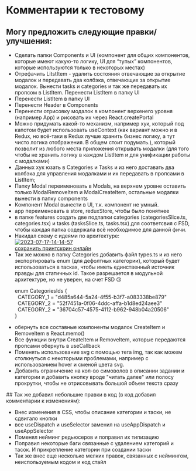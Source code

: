 # Комментарии к тестовому
## Могу предложить следующие правки/улучшения:
<ul>
  <li>Сделать папки Components и UI (компонент для общих компонентов, которые имеют какую-то логику, UI для “тупых” компонентов, которые     
используются только в некоторых местах)</li>
  <li>Отрефачить LitstItem - удалить состояния отвечающие за открытие модалок и  передавать два колбэка, отвечающих за открытие модалок. Вынести tasks и categories и так же передавать их пропсом в ListItem. Перенести ListItem в папку UI</li>
  <li>Перенести ListItem в папку UI</li>
  <li>Перенести Header в Components</li>
  <li>Перенести отрисовку модалок в компонент верхенего уровня (например App) и рисовать их через React.createPortal</li>
  <li>Можно придумать какой-то механизм, например хук, который под капотом будет использовать useContext (как вариант можно и в Redux, но всё-таки в Redux лучше хранить бизнес логику, а тут чисто логика отображения. В общем стоит подумать.), который позволит из любого места приложения открывать модалки (для того чтобы не хранить логику в каждом ListItem и для унификации работы с модалками)</li>
  <li>Данных хук юзать в Categories и Tasks и из него доставать два колбэка для управления модалками и их передавать в пропсами в ListItem;</li>
  <li>Папку Modal переименовать в Modals, на верхнем уровне оставить только ModalRemoveItem и ModalCreateItem, остальные модалки вынести в папку components</li>
  <li>Компонент Modal вынести в UI, т.к. компонент не умный.</li>
  <li>app переименовать в store, reduxStore, чтобы было понятнее</li>
  <li>в папке features создать две подпапки categories (categoriesSlice.ts, categories.tsx) и tasks (tasksSlice.ts, tasks.tsx) для соответсвия с FSD, чтобы каждая папка содержала всё необходимое для данной фичи.</li>
  <li>Накидал схему с идеями по архитектуре:<br>
	  <a href="https://ibb.co/xmHMJmW"><img src="https://i.ibb.co/CJ2nhJg/2023-07-17-14-14-57.png" alt="2023-07-17-14-14-57" border="0"></a><br /><a target='_blank' href='https://ru.imgbb.com/'>сохранить принтскрин онлайн</a><br />
  </li>	
  <li> Так же можно в папку Categories добавить файл types.ts и из него экспортировать enum (для дефолтных категории), который будет использоваться в тасках, чтобы иметь единственный источник правды для статичных id. Такое разрешается в модульной архитектуре, но  не уверен, на счет FSD 😢 <br>
  <p>enum CategoriesIds { <br>
	&nbsp;&nbsp;CATEGORY_1 = "d485a644-5a24-4f55-b3f7-a083338be879"<br>
	&nbsp;&nbsp;CATEGORY_2 = "52f7451a-0f06-4ddc-affa-b1d8ed24aee3"<br>
	&nbsp;&nbsp;CATEGORY_2 = "36704c57-4575-4112-b962-948b04a20506"<br>
}</p>
  </li>
  <li>обернуть все  составные компоненты модалок CreateItem и RemoveItem в React.memo()</li>
  <li>Все функции внутри CreateItem и RemoveItem, которые передаются пропсами обернуть в useCallback</li>
  <li>Поменять использование svg с помощью тега img, так как можем столкнуться с некоторыми проблемами, например с использованием hover и сменой цвета svg.</li>
  <li>Добавить ограничение на кол-во симоволов в описании задании и категории и добавить кнопку вроде "читать далее" или полосу прокрутки, чтобы не отрисовывать большой объем текста сразу</li>
</ul>
## Так же добавил небольшие правки в код (в код добавил комментарии к изменениям):
<ul>
	<li>Внес изменения в CSS, чтобы описание категории и таски, не сдвигало кнопки </li>
 	<li>все useDispatch и useSelector заменил на useAppDispatch и useAppSelector</li>
	<li>Поменял нейминг редьюсеров и поправил их типизацию</li>
	<li>Поправил некоторые баги связанные с удалением категорий и тасок. И прикрепление категории при создании таски</li>
	<li>Так же внес еще несколько мелких правок, связанных с неймингом, неиспользуемым кодом и код стайл</li>
</ul>
